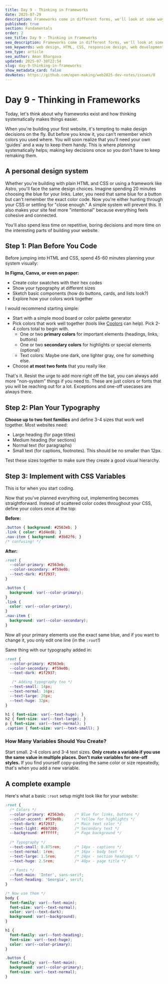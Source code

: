 ```yaml
---
title: Day 9 - Thinking in Frameworks
date: 2025-07-29
description: Frameworks come in different forms, we'll look at some ways to design and code
published: true
section: Fundamentals
order: 2
seo_title: Day 9 - Thinking in Frameworks
seo_description: Frameworks come in different forms, we'll look at some ways to design and code
seo_keywords: web design, HTML, CSS, responsive design, web development course, portfolio website
seo_type: article
seo_author: Aman Bhargava
updated: 2025-07-30T22:54
slug: day-9-thinking-in-frameworks
show_metadata_card: false
devNotes: https://github.com/open-making/web2025-dev-notes/issues/8
---
```

# Day 9 - Thinking in Frameworks

Today, let's think about why frameworks exist and how thinking systematically makes things easier.

When you're building your first website, it's tempting to make design decisions on the fly. But before you know it, you can't remember which colors you used where. You will soon realize that you'll need your own 'guides' and a way to keep them handy. This is where _planning_ systematically helps; making key decisions once so you don't have to keep remaking them.

## A personal design system

Whether you're building with plain HTML and CSS or using a framework like Astro, you'll face the same design choices. Imagine spending 20 minutes choosing the blue for your links. Later, you need that same blue for a button but can't remember the exact color code. Now you're either hunting through your CSS or settling for "close enough." A simple system will prevent this. It also makes your site feel more "intentional" because everything feels cohesive and connected.

You'll also spend less time on repetitive, boring decisions and more time on the interesting parts of building your website.

## Step 1: Plan Before You Code

Before jumping into HTML and CSS, spend 45-60 minutes planning your system visually:

**In Figma, Canva, or even on paper:**

- Create color swatches with their hex codes
- Show your typography at different sizes
- Sketch basic components (how do buttons, cards, and lists look?)
- Explore how your colors work together

I would recommend starting simple:

- Start with a simple mood board or color palette generator
- Pick colors that work well together (tools like [Coolors](https://coolors.co) can help). Pick 2-4 colors total to begin with.
	- One or two **primary colors** for important elements (headings, links, buttons)
	- One or two **secondary colors** for highlights or special elements (optional)
	- Text colors: Maybe one dark, one lighter gray, one for something else.
- Choose **at most two fonts** that you really like

That's it. Resist the urge to add more right off the bat, you can always add more "non-system" things if you need to. These are just colors or fonts that you will be reaching out for a lot. Exceptions and one-off usecases are always there.

## Step 2: Plan Your Typography

**Choose up to two font families** and define 3-4 sizes that work well together. Most websites need:

- Large heading (for page titles)
- Medium heading (for sections)
- Normal text (for paragraphs)
- Small text (for captions, footnotes). This should be no smaller than 12px.

Test these sizes together to make sure they create a good visual hierarchy.

## Step 3: Implement with CSS Variables

This is for when you start coding. 

Now that you've planned everything out, implementing becomes straightforward. Instead of scattered color codes throughout your CSS, define your colors once at the top:

**Before:**

```css
.button { background: #2563eb; }
.link { color: #1d4ed8; }
.nav-item { background: #3b82f6; }
/* confusing! */
```

**After:**

```css
:root {
  --color-primary: #2563eb;
  --color-secondary: #f59e0b;
  --text-dark: #1f2937;
}

.button { 
  background: var(--color-primary); 
}
.link { 
  color: var(--color-primary); 
}
.nav-item { 
  background: var(--color-secondary); 
}
```

Now all your primary elements use the exact same blue, and if you want to change it, you only edit one line (in the `:root`!)

Same thing with our typography added in:

```css
:root {
  --color-primary: #2563eb;
  --color-secondary: #f59e0b;
  --text-dark: #1f2937;

   /* Adding typography too */
  --text-small: 14px; 
  --text-normal: 16px;    
  --text-large: 20px;  
  --text-huge: 32px;    
}

h1 { font-size: var(--text-huge); }
h2 { font-size: var(--text-large); }
p { font-size: var(--text-normal); }
.caption { font-size: var(--text-small); }
```

### How Many Variables Should You Create?

Start small. 2-4 colors and 3-4 text sizes. **Only create a variable if you use the same value in multiple places. Don't make variables for one-off styles.** If you find yourself copy-pasting the same color or size repeatedly, that's when you add a new variable.

## A complete example

Here's what a basic `:root` setup might look like for your website:

```css
:root {
  /* Colors */
  --color-primary: #2563eb;    /* Blue for links, buttons */
  --color-accent: #f59e0b;     /* Yellow for highlights */
  --text-dark: #1f2937;        /* Main text color */
  --text-light: #6b7280;       /* Secondary text */
  --background: #ffffff;       /* Page background */
  
  /* Typography */
  --text-small: 0.875rem;      /* 14px - captions */
  --text-normal: 1rem;         /* 16px - body text */
  --text-large: 1.5rem;        /* 24px - section headings */
  --text-huge: 2.5rem;         /* 40px - page title */
  
  /* Fonts */
  --font-main: 'Inter', sans-serif;
  --font-heading: 'Georgia', serif;
}

/* Now use them */
body {
  font-family: var(--font-main);
  font-size: var(--text-normal);
  color: var(--text-dark);
  background: var(--background);
}

h1 {
  font-family: var(--font-heading);
  font-size: var(--text-huge);
  color: var(--color-primary);
}

.button {
  font-family: var(--font-main);
  background: var(--color-primary);
  font-size: var(--text-normal);
}
```